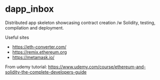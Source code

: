 # dapp_inbox
Distributed app skeleton showcasing contract creation /w Solidity, testing, compilation and deployment.

Useful sites
* https://eth-converter.com/
* https://remix.ethereum.org
* https://metamask.io/

From udemy tutorial: https://www.udemy.com/course/ethereum-and-solidity-the-complete-developers-guide
